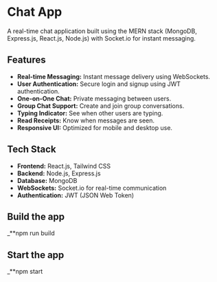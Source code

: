 # Chat App

A real-time chat application built using the MERN stack (MongoDB, Express.js, React.js, Node.js) with Socket.io for instant messaging.

## Features

- **Real-time Messaging:** Instant message delivery using WebSockets.
- **User Authentication:** Secure login and signup using JWT authentication.
- **One-on-One Chat:** Private messaging between users.
- **Group Chat Support:** Create and join group conversations.
- **Typing Indicator:** See when other users are typing.
- **Read Receipts:** Know when messages are seen.
- **Responsive UI:** Optimized for mobile and desktop use.

## Tech Stack

- **Frontend:** React.js, Tailwind CSS
- **Backend:** Node.js, Express.js
- **Database:** MongoDB
- **WebSockets:** Socket.io for real-time communication
- **Authentication:** JWT (JSON Web Token)

## Build the app

\_\*\*npm run build

## Start the app

\_\*\*npm start
